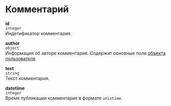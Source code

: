 # Комментарий

**id**  
`integer`  
Индетификатор комментария.

**author**  
`object`  
Информация об авторе комментария. Содержит основные поля [объекта пользователя](https://github.com/EcostCompony/specter_api_documentation/blob/master/Объекты/Пользователь.md#пользователь).

**text**  
`string`  
Текст комментария.

**datetime**  
`integer`  
Время публикации комментария в формате `unixtime`.
